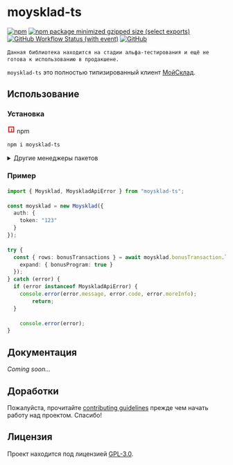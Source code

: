 # moysklad-ts
[![npm](https://img.shields.io/npm/v/moysklad-ts)](https://npmjs.com/package/moysklad-ts)
[![npm package minimized gzipped size (select exports)](https://img.shields.io/bundlejs/size/moysklad-ts)](https://bundlejs.com/?q=moysklad-ts)
[![GitHub Workflow Status (with event)](https://img.shields.io/github/actions/workflow/status/MonsterDeveloper/moysklad-ts/publish-to-npm.yml)](https://github.com/MonsterDeveloper/moysklad-ts/actions/workflows/publish-to-npm.yml)
[![GitHub](https://img.shields.io/github/license/MonsterDeveloper/moysklad-ts)](https://github.com/MonsterDeveloper/moysklad-ts/blob/main/LICENSE)

	Данная библиотека находится на стадии альфа-тестирования и ещё не готова к использованию в продакшене.


`moysklad-ts` это полностью типизированный клиент [МойСклад](https://dev.moysklad.ru/doc/api/remap/1.2/#mojsklad-json-api).

## Использование

### Установка
<img height="18" src="https://raw.githubusercontent.com/PKief/vscode-material-icon-theme/main/icons/npm.svg"> npm

```bash
npm i moysklad-ts
```
<details>
  <summary>Другие менеджеры пакетов</summary>

  <img height="18" src="https://raw.githubusercontent.com/PKief/vscode-material-icon-theme/main/icons/pnpm.svg"> pnpm

  ```bash
  pnpm add moysklad-ts
  ```

  <img height="18" src="https://raw.githubusercontent.com/PKief/vscode-material-icon-theme/main/icons/yarn.svg"> Yarn

  ```bash
  yarn add moysklad-ts
  ```

  <img height="18" src="https://raw.githubusercontent.com/PKief/vscode-material-icon-theme/main/icons/bun.svg"> bun

  ```bash
  bun add moysklad-ts
  ```

  <img height="18" src="https://raw.githubusercontent.com/PKief/vscode-material-icon-theme/main/icons/deno.svg"> Deno

  ```typescript
  import { Moysklad } from "https://esm.sh/moysklad-ts";
  ```
</details>

### Пример
```typescript
import { Moysklad, MoyskladApiError } from "moysklad-ts";

const moysklad = new Moysklad({
  auth: {
    token: "123"
  }
});

try {
  const { rows: bonusTransactions } = await moysklad.bonusTransaction.list({
    expand: { bonusProgram: true }
  });
} catch (error) {
  if (error instanceof MoyskladApiError) {
    console.error(error.message, error.code, error.moreInfo);
		return;
  }

	console.error(error);
}
```

## Документация

_Coming soon..._

## Доработки
Пожалуйста, прочитайте [contributing guidelines](../../CONTRIBUTING.md) прежде чем начать работу над проектом. Спасибо!

## Лицензия
Проект находится под лицензией [GPL-3.0](../../LICENSE).
